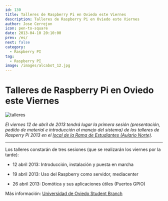 ```yaml
---
id: 130
title: Talleres de Raspberry Pi en Oviedo este Viernes
description: Talleres de Raspberry Pi en Oviedo este Viernes
author: Jose Cerrejon
icon: pen-to-square
date: 2013-04-10 20:10:00
prev: /es/
next: false
category:
  - Raspberry PI
tag:
  - Raspberry PI
image: /images/alcabot_12.jpg
---
```


# Talleres de Raspberry Pi en Oviedo este Viernes

![talleres](/images/alcabot_12.jpg)

*El viernes 12 de abril de 2013 tendrá lugar la primera sesión (presentación, pedido de material e introducción al manejo del sistema) de los talleres de Rasperry Pi 2013 en el [local de la Rama de Estudiantes (Aulario Norte)](http://ieeesb-uniovi.es/informacion/localizacion/).*

- - -
Los talleres constarán de tres sesiones (que se realizarán los viernes por la tarde):

* 12 abril 2013: Introducción, instalación y puesta en marcha

* 19 abril 2013: Uso del Raspberry como servidor, mediacenter

* 26 abril 2013: Domótica y sus aplicaciones útiles (Puertos GPIO)

Más información: [Universidad de Oviedo Student Branch](http://ieeesb-uniovi.es/noticias/2013/03/talleres-raspi-2013/)